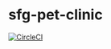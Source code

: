 # sfg-pet-clinic

[![CircleCI](https://circleci.com/gh/bjaggi_sag/sfg-pet-clinic.svg?style=svg&circle-token=9cb53ada4bb492ab18eb8630215a8f494789a68f)](https://circleci.com/gh/bjaggi-sag/sfg-pet-clinic)
